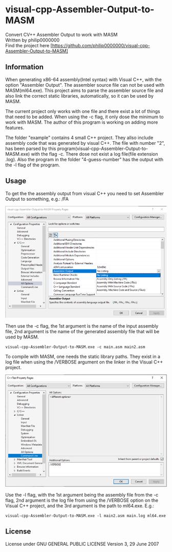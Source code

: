 # visual-cpp-Assembler-Output-to-MASM
Convert CV++ Assembler Output to work with MASM <br>
Written by philip0000000 <br>
Find the project here [https://github.com/philip0000000/visual-cpp-Assembler-Output-to-MASM] <br>

## Information

When generating x86-64 assembly(Intel syntax) with Visual C++, with the option "Assembler Output". The assembler source file can not be used with MASM(ml64.exe). This project aims to parse the assembler source file and also link the correct static libraries, automatically, so it can be used by MASM.

The current project only works with one file and there exist a lot of things that need to be added. When using the -c flag, it only dose the minimum to work with MASM. The author of this program is working on adding more features.

The folder "example" contains 4 small C++ project. They allso include assembly code that was generated by visual C++. The file with number "2", has been parsed by this program(visual-cpp-Assembler-Output-to-MASM.exe) with the flag -c. There dose not exist a log file(file extension .log). Also the program in the folder "4-guess-number" has the output with the -l flag of the program.

## Usage

To get the the assembly output from visual C++ you need to set Assembler Output to something, e.g.: /FA

![visual-cpp-Assembler-Output-to-MASM](AssemblerOutput.png "Assembler Output")

Then use the -c flag, the 1st argument is the name of the input assembly file, 2nd argument is the name of the generated assembly file that will be used by MASM.

```
visual-cpp-Assembler-Output-to-MASM.exe -c main.asm main2.asm
```

To compile with MASM, one needs the static library paths. They exist in a log file when using the /VERBOSE argument on the linker in the Visual C++ project.

![visual-cpp-Assembler-Output-to-MASM](VERBOSE.png "VERBOSE")

Use the -l flag, with the 1st argument being the assembly file from the -c flag, 2nd argument is the log file from using the /VERBOSE option on the Visual C++ project, and the 3rd argument is the path to ml64.exe. E.g.:

```
visual-cpp-Assembler-Output-to-MASM.exe -l main2.asm main.log ml64.exe
```

## License

License under GNU GENERAL PUBLIC LICENSE Version 3, 29 June 2007
